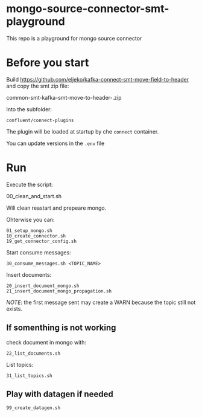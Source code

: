 # mongo-source-connector-smt-playground

This repo is a playground for mongo source connector

# Before you start

Build https://github.com/eljeko/kafka-connect-smt-move-field-to-header and copy the smt zip file:

common-smt-kafka-smt-move-to-header-<VERSION>.zip

Into the subfolder:

```confluent/connect-plugins```

The plugin will be loaded at startup by che `connect` container.

You can update versions in the `.env` file

# Run

Execute the script:

00_clean_and_start.sh           

Will clean reastart and prepeare mongo.


Ohterwise you can:

    01_setup_mongo.sh
    10_create_connector.sh
    19_get_connector_config.sh

Start consume messages:

    30_consume_messages.sh <TOPIC_NAME>

Insert documents:

    20_insert_document_mongo.sh
    21_insert_document_mongo_propagation.sh

*NOTE*: the first message sent may create a WARN because the topic still not exists.

## If somenthing is not working 

check document in mongo with:

    22_list_documents.sh

List topics:

    31_list_topics.sh

## Play with datagen if needed

    99_create_datagen.sh


